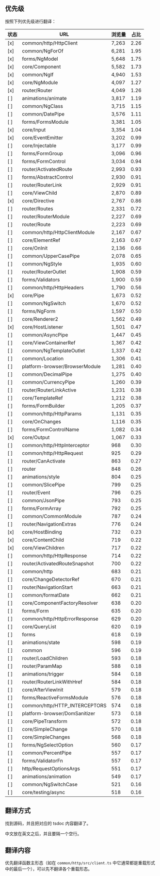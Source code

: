 ## 优先级

按照下列优先级进行翻译：

状态|URL|浏览量|占比
---|---|---|----
[x] |common/http/HttpClient | 7,263 | 2.26
[x] |common/NgForOf | 6,281 | 1.95
[x] |forms/NgModel | 5,648 | 1.75
[x] |core/Component | 5,582 | 1.73
[x] |common/NgIf | 4,940 | 1.53
[x] |core/NgModule | 4,097 | 1.27
[x] |router/Router | 4,049 | 1.26
[ ] |animations/animate | 3,817 | 1.19
[ ] |common/NgClass | 3,715 | 1.15
[ ] |common/DatePipe | 3,576 | 1.11
[ ] |forms/FormsModule | 3,381 | 1.05
[x] |core/Input | 3,354 | 1.04
[x] |core/EventEmitter | 3,202 | 0.99
[ ] |core/Injectable | 3,177 | 0.99
[ ] |forms/FormGroup | 3,096 | 0.96
[ ] |forms/FormControl | 3,034 | 0.94
[ ] |router/ActivatedRoute | 2,993 | 0.93
[ ] |forms/AbstractControl | 2,930 | 0.91
[ ] |router/RouterLink | 2,929 | 0.91
[ ] |core/ViewChild | 2,870 | 0.89
[x] |core/Directive | 2,767 | 0.86
[ ] |router/Routes | 2,331 | 0.72
[ ] |router/RouterModule | 2,227 | 0.69
[ ] |router/Route | 2,223 | 0.69
[ ] |common/http/HttpClientModule | 2,167 | 0.67
[ ] |core/ElementRef | 2,163 | 0.67
[ ] |core/OnInit | 2,136 | 0.66
[ ] |common/UpperCasePipe | 2,078 | 0.65
[ ] |common/NgStyle | 1,935 | 0.60
[ ] |router/RouterOutlet | 1,908 | 0.59
[ ] |forms/Validators | 1,900 | 0.59
[ ] |common/http/HttpHeaders | 1,790 | 0.56
[x] |core/Pipe | 1,673 | 0.52
[ ] |common/NgSwitch | 1,670 | 0.52
[ ] |forms/NgForm | 1,597 | 0.50
[ ] |core/Renderer2 | 1,562 | 0.49
[x] |core/HostListener | 1,501 | 0.47
[ ] |common/AsyncPipe | 1,447 | 0.45
[ ] |core/ViewContainerRef | 1,367 | 0.42
[ ] |common/NgTemplateOutlet | 1,337 | 0.42
[ ] |common/Location | 1,306 | 0.41
[ ] |platform-browser/BrowserModule | 1,281 | 0.40
[ ] |common/DecimalPipe | 1,275 | 0.40
[ ] |common/CurrencyPipe | 1,260 | 0.39
[ ] |router/RouterLinkActive | 1,231 | 0.38
[ ] |core/TemplateRef | 1,212 | 0.38
[ ] |forms/FormBuilder | 1,205 | 0.37
[ ] |common/http/HttpParams | 1,131 | 0.35
[ ] |core/OnChanges | 1,116 | 0.35
[ ] |forms/FormControlName | 1,082 | 0.34
[x] |core/Output | 1,067 | 0.33
[ ] |common/http/HttpInterceptor | 968 | 0.30
[ ] |common/http/HttpRequest | 925 | 0.29
[ ] |router/CanActivate | 863 | 0.27
[ ] |router | 848 | 0.26
[ ] |animations/style | 804 | 0.25
[ ] |common/SlicePipe | 799 | 0.25
[ ] |router/Event | 796 | 0.25
[ ] |common/JsonPipe | 793 | 0.25
[ ] |forms/FormArray | 792 | 0.25
[ ] |common/CommonModule | 787 | 0.24
[ ] |router/NavigationExtras | 776 | 0.24
[x] |core/HostBinding | 732 | 0.23
[x] |core/ContentChild | 719 | 0.22
[x] |core/ViewChildren | 717 | 0.22
[ ] |common/http/HttpResponse | 714 | 0.22
[ ] |router/ActivatedRouteSnapshot | 700 | 0.22
[ ] |common/http | 683 | 0.21
[ ] |core/ChangeDetectorRef | 670 | 0.21
[ ] |router/NavigationStart | 663 | 0.21
[ ] |common/formatDate | 662 | 0.21
[ ] |core/ComponentFactoryResolver | 638 | 0.20
[ ] |forms/Form | 635 | 0.20
[ ] |common/http/HttpErrorResponse | 629 | 0.20
[ ] |core/QueryList | 620 | 0.19
[ ] |forms | 618 | 0.19
[ ] |animations/state | 598 | 0.19
[ ] |common | 596 | 0.19
[ ] |router/LoadChildren | 593 | 0.18
[ ] |router/ParamMap | 588 | 0.18
[ ] |animations/trigger | 584 | 0.18
[ ] |router/RouterLinkWithHref | 584 | 0.18
[ ] |core/AfterViewInit | 579 | 0.18
[ ] |forms/ReactiveFormsModule | 576 | 0.18
[ ] |common/http/HTTP_INTERCEPTORS | 574 | 0.18
[ ] |platform-browser/DomSanitizer | 573 | 0.18
[ ] |core/PipeTransform | 572 | 0.18
[ ] |core/SimpleChange | 570 | 0.18
[ ] |core/SimpleChanges | 568 | 0.18
[ ] |forms/NgSelectOption | 560 | 0.17
[ ] |common/PercentPipe | 557 | 0.17
[ ] |forms/ValidatorFn | 557 | 0.17
[ ] |http/RequestOptionsArgs | 551 | 0.17
[ ] |animations/animation | 549 | 0.17
[ ] |common/NgSwitchCase | 521 | 0.16
[ ] |core/testing/async | 518 | 0.16

## 翻译方式

找到源码，并且把对应的 tsdoc 内容翻译了。

中文放在英文之后，并且要隔一个空行。

## 翻译内容

优先翻译函数主形态（如在 `common/http/src/client.ts` 中它通常都是重载形式中的最后一个），可以先不翻译各个重载形态。

